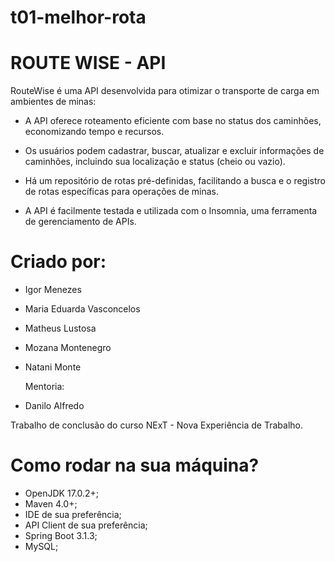 # t01-melhor-rota

# ROUTE WISE - API

RouteWise é uma API desenvolvida para otimizar o transporte de carga em ambientes de minas:

- A API oferece roteamento eficiente com base no status dos caminhões, economizando tempo e recursos.

- Os usuários podem cadastrar, buscar, atualizar e excluir informações de caminhões, incluindo sua localização e status (cheio ou vazio).

- Há um repositório de rotas pré-definidas, facilitando a busca e o registro de rotas específicas para operações de minas.

- A API é facilmente testada e utilizada com o Insomnia, uma ferramenta de gerenciamento de APIs.

# Criado por:
- Igor Menezes
- Maria Eduarda Vasconcelos
- Matheus Lustosa
- Mozana Montenegro
- Natani Monte

  Mentoria:
- Danilo Alfredo
  
Trabalho de conclusão do curso NExT - Nova Experiência de Trabalho.

# Como rodar na sua máquina?
- OpenJDK 17.0.2+;
- Maven 4.0+;
- IDE de sua preferência;
- API Client de sua preferência;
- Spring Boot 3.1.3;
- MySQL;
